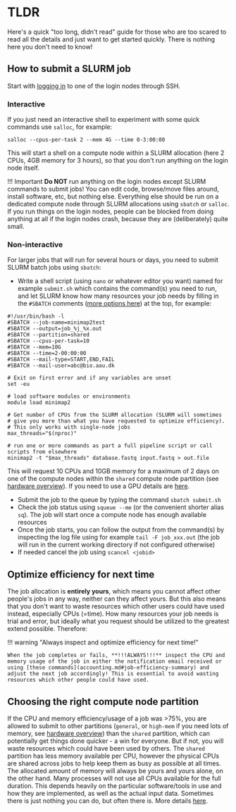 # TLDR
Here's a quick "too long, didn't read" guide for those who are too scared to read all the details and just want to get started quickly. There is nothing here you don't need to know!

## How to submit a SLURM job
Start with [logging in](../access/ssh.md) to one of the login nodes through SSH.

### Interactive
If you just need an interactive shell to experiment with some quick commands use `salloc`, for example:
```
salloc --cpus-per-task 2 --mem 4G --time 0-3:00:00
```

This will start a shell on a compute node within a SLURM allocation (here 2 CPUs, 4GB memory for 3 hours), so that you don't run anything on the login node itself.

!!! Important
    **Do NOT** run anything on the login nodes except SLURM commands to submit jobs! You can edit code, browse/move files around, install software, etc, but nothing else. Everything else should be run on a dedicated compute node through SLURM allocations using `sbatch` or `salloc`. If you run things on the login nodes, people can be blocked from doing anything at all if the login nodes crash, because they are (deliberately) quite small.

### Non-interactive
For larger jobs that will run for several hours or days, you need to submit SLURM batch jobs using `sbatch`:

 - Write a shell script (using `nano` or whatever editor you want) named for example `submit.sh` which contains the command(s) you need to run, and let SLURM know how many resources your job needs by filling in the `#SBATCH` comments ([more options here](jobsubmission.md#most-essential-options)) at the top, for example:

```
#!/usr/bin/bash -l
#SBATCH --job-name=minimap2test
#SBATCH --output=job_%j_%x.out
#SBATCH --partition=shared
#SBATCH --cpus-per-task=10
#SBATCH --mem=10G
#SBATCH --time=2-00:00:00
#SBATCH --mail-type=START,END,FAIL
#SBATCH --mail-user=abc@bio.aau.dk

# Exit on first error and if any variables are unset
set -eu

# load software modules or environments
module load minimap2

# Get number of CPUs from the SLURM allocation (SLURM will sometimes 
# give you more than what you have requested to optimize efficiency).
# This only works with single-node jobs
max_threads="$(nproc)"

# run one or more commands as part a full pipeline script or call scripts from elsewhere
minimap2 -t "$max_threads" database.fastq input.fastq > out.file
```
This will request 10 CPUs and 10GB memory for a maximum of 2 days on one of the compute nodes within the `shared` compute node partition (see [hardware overview](../index.md#slurm-partitions)). If you need to use a GPU details are [here](jobsubmission.md#requesting-one-or-more-gpus).

 - Submit the job to the queue by typing the command `sbatch submit.sh`
 - Check the job status using `squeue --me` (or the convenient shorter alias `sq`). The job will start once a compute node has enough available resources
 - Once the job starts, you can follow the output from the command(s) by inspecting the log file using for example `tail -F job_xxx.out` (the job will run in the current working directory if not configured otherwise)
 - If needed cancel the job using `scancel <jobid>`

## Optimize efficiency for next time
The job allocation is **entirely yours**, which means you cannot affect other people's jobs in any way, neither can they affect yours. But this also means that you don't want to waste resources which other users could have used instead, especially CPUs (=time). How many resources your job needs is trial and error, but ideally what you request should be utilized to the greatest extend possible. Therefore:

!!! warning "Always inspect and optimize efficiency for next time!"

    When the job completes or fails, **!!!ALWAYS!!!** inspect the CPU and memory usage of the job in either the notification email received or using [these commands](accounting.md#job-efficiency-summary) and adjust the next job accordingly! This is essential to avoid wasting resources which other people could have used.

## Choosing the right compute node partition
If the CPU and memory efficiency/usage of a job was >75%, you are allowed to submit to other partitions (`general`, or `high-mem` if you need lots of memory, see [hardware overview](partitions.md)) than the `shared` partition, which can potentially get things done quicker - a win for everyone. But if not, you will waste resources which could have been used by others. The `shared` partition has less memory available per CPU, however the physical CPUs are shared across jobs to help keep them as busy as possible at all times. The allocated amount of memory will always be yours and yours alone, on the other hand. Many processes will not use all CPUs available for the full duration. This depends heavily on the particular software/tools in use and how they are implemented, as well as the actual input data. Sometimes there is just nothing you can do, but often there is. More details [here](jobsubmission.md#how-many-resources-should-i-request-for-my-jobs). 
